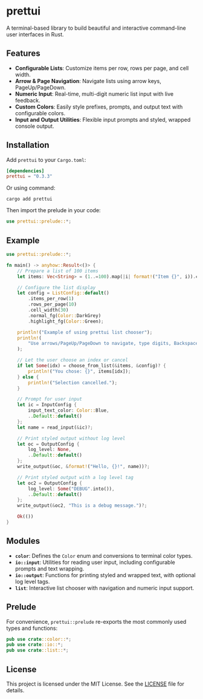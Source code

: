 # prettui

A terminal-based library to build beautiful and interactive command-line user interfaces in Rust.

## Features

* **Configurable Lists**: Customize items per row, rows per page, and cell width.
* **Arrow & Page Navigation**: Navigate lists using arrow keys, PageUp/PageDown.
* **Numeric Input**: Real-time, multi-digit numeric list input with live feedback.
* **Custom Colors**: Easily style prefixes, prompts, and output text with configurable colors.
* **Input and Output Utilities**: Flexible input prompts and styled, wrapped console output.

## Installation

Add `prettui` to your `Cargo.toml`:

```toml
[dependencies]
prettui = "0.3.3"
```

Or using command:

```
cargo add prettui
```

Then import the prelude in your code:

```rust
use prettui::prelude::*;
```

## Example

```rust
use prettui::prelude::*;

fn main() -> anyhow::Result<()> {
    // Prepare a list of 100 items
    let items: Vec<String> = (1..=100).map(|i| format!("Item {}", i)).collect();

    // Configure the list display
    let config = ListConfig::default()
        .items_per_row(1)
        .rows_per_page(10)
        .cell_width(30)
        .normal_fg(Color::DarkGrey)
        .highlight_fg(Color::Green);

    println!("Example of using prettui list chooser");
    println!(
        "Use arrows/PageUp/PageDown to navigate, type digits, Backspace to delete, Enter to confirm, Esc to cancel."
    );

    // Let the user choose an index or cancel
    if let Some(idx) = choose_from_list(&items, &config)? {
        println!("You chose: {}", items[idx]);
    } else {
        println!("Selection cancelled.");
    }

    // Prompt for user input
    let ic = InputConfig {
        input_text_color: Color::Blue,
        ..Default::default()
    };
    let name = read_input(&ic)?;

    // Print styled output without log level
    let oc = OutputConfig {
        log_level: None,
        ..Default::default()
    };
    write_output(&oc, &format!("Hello, {}!", name))?;

    // Print styled output with a log level tag
    let oc2 = OutputConfig {
        log_level: Some("DEBUG".into()),
        ..Default::default()
    };
    write_output(&oc2, "This is a debug message.")?;

    Ok(())
}
```

## Modules

* **`color`**: Defines the `Color` enum and conversions to terminal color types.
* **`io::input`**: Utilities for reading user input, including configurable prompts and text wrapping.
* **`io::output`**: Functions for printing styled and wrapped text, with optional log level tags.
* **`list`**: Interactive list chooser with navigation and numeric input support.

## Prelude

For convenience, `prettui::prelude` re-exports the most commonly used types and functions:

```rust
pub use crate::color::*;
pub use crate::io::*;
pub use crate::list::*;
```

## License

This project is licensed under the MIT License. See the [LICENSE](LICENSE) file for details.
